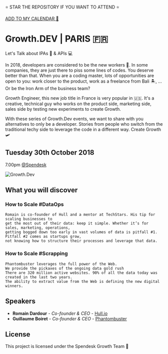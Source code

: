 ⭐️ STAR THE REPOSITORY IF YOU WANT TO ATTEND ⭐️

[ADD TO MY CALENDAR 📅](
http://www.google.com/calendar/event?action=TEMPLATE&dates=20181030T180000Z%2F20181030T210000Z&text=Growth.Dev%20%7C%20%23Paris%20%26%20Spendesk&location=45%20Rue%20de%20Paradis%2C%2075010%20PARIS&details=)

# Growth.DEV | PARIS 🇫🇷

Let's Talk about IPAs 🍻 & APIs 💻


In 2018, developers are considered to be the new workers 👷‍. In some companies, they are just there to piss some lines of codes. You deserve better than that. When you are a coding master, lots of opportunities are open to you: work closer to the product, work as a freelance from Bali 🏝️, ... Or be the Iron Arm of the business team?

Growth Engineer, this new job title in France is very popular in 🇺🇸. It's a creative, technical guy who works on the product side, marketing side, sales side by testing new experiments to create Growth.

With these series of Growth.Dev events, we want to share with you alternatives to only be a developer. Stories from people who switch from the traditional techy side to leverage the code in a different way. Create Growth 🛩


## Tuesday 30th October 2018
7.00pm [@Spendesk](https://www.google.fr/maps/place/Spendesk/@48.8752775,2.3475913,17z/data=!3m1!4b1!4m5!3m4!1s0x47e66dde28328977:0xc584517ccc2c3038!8m2!3d48.875274!4d2.34978)

![Growth.Dev](http://image.noelshack.com/fichiers/2018/41/7/1539535972-growt-dev.png)


## What you will discover

### How to Scale #DataOps

```
Romain is co-founder of Hull and a mentor at TechStars. His tip for scaling businesses to 
get the most out of their data: keep it simple. Whether it’s for sales, marketing, operations, 
getting bogged down too early in vast volumes of data is pitfall #1. Pitfall #2 comes as startups grow, 
not knowing how to structure their processes and leverage that data.
```

### How to Scale #Scrapping


```
Phantombuster leverages the full power of the Web.
We provide the pickaxes of the ongoing data gold rush 
There are 320 million active websites. 90% of all the data today was created in the last two years.
The ability to extract value from the Web is defining the new digital winners.
```

## Speakers

* **Romain Dardour** - *Co-founder & CEO* - [Hull.io](https://www.hull.io/)
* **Guillaume Boiret** - *Co-founder & CEO* - [Phantombuster](https://phantombuster.com)

## License

This project is licensed under the Spendesk Growth Team 🚀
